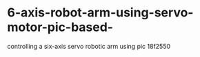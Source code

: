 # 6-axis-robot-arm-using-servo-motor-pic-based-
controlling a six-axis servo robotic arm using pic 18f2550
